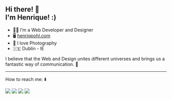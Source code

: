 ## Hi there! 👋<br>I'm Henrique! :)
  
- 👨‍💻 I’m a Web Developer and Designer
- 🖥️ <a href="https://henriqpohl.com" target="_blank">henriqpohl.com</a>
- 📸 I love Photography
- 🇮🇪 Dublin - IE

I believe that the Web and Design unites different universes and brings us a fantastic way of communication. 🚀

---

How to reach me: ⬇️
<div>
    <a href = "mailto:henriqpohl@gmail.com"><img src="https://img.shields.io/badge/-Gmail-%23333?style=for-the-badge&logo=gmail&logoColor=white" target="_blank"></a>
    <a href="https://www.linkedin.com/in/henriqpohl" target="_blank"><img src="https://img.shields.io/badge/-LinkedIn-%230077B5?style=for-the-badge&logo=linkedin&logoColor=white" target="_blank"></a>
    <a href="https://www.behance.net/henriqpohl" target="_blank"><img src="https://img.shields.io/badge/-Behance-blue?style=for-the-badge&logo=behance&logoColor=white" target="_blank"></a>
    <a href="https://instagram.com/henriqpohl" target="_blank"><img src="https://img.shields.io/badge/-Instagram-%23E4405F?style=for-the-badge&logo=instagram&logoColor=white" target="_blank"></a>
</div>

